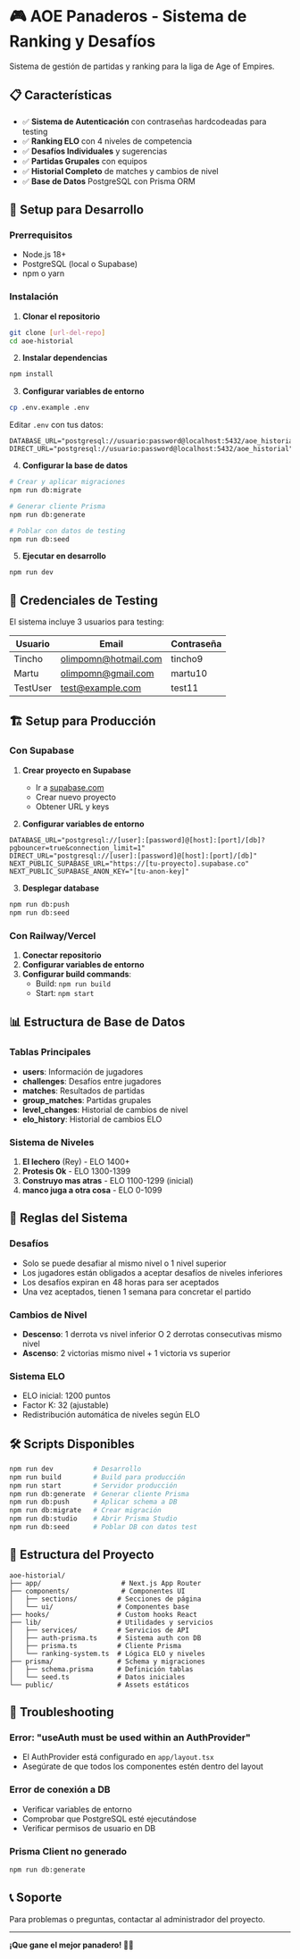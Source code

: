 # 🎮 AOE Panaderos - Sistema de Ranking y Desafíos

Sistema de gestión de partidas y ranking para la liga de Age of Empires.

## 📋 Características

- ✅ **Sistema de Autenticación** con contraseñas hardcodeadas para testing
- ✅ **Ranking ELO** con 4 niveles de competencia
- ✅ **Desafíos Individuales** y sugerencias
- ✅ **Partidas Grupales** con equipos
- ✅ **Historial Completo** de matches y cambios de nivel
- ✅ **Base de Datos** PostgreSQL con Prisma ORM

## 🚀 Setup para Desarrollo

### Prerrequisitos

- Node.js 18+
- PostgreSQL (local o Supabase)
- npm o yarn

### Instalación

1. **Clonar el repositorio**

```bash
git clone [url-del-repo]
cd aoe-historial
```

2. **Instalar dependencias**

```bash
npm install
```

3. **Configurar variables de entorno**

```bash
cp .env.example .env
```

Editar `.env` con tus datos:

```env
DATABASE_URL="postgresql://usuario:password@localhost:5432/aoe_historial"
DIRECT_URL="postgresql://usuario:password@localhost:5432/aoe_historial"
```

4. **Configurar la base de datos**

```bash
# Crear y aplicar migraciones
npm run db:migrate

# Generar cliente Prisma
npm run db:generate

# Poblar con datos de testing
npm run db:seed
```

5. **Ejecutar en desarrollo**

```bash
npm run dev
```

## 🔑 Credenciales de Testing

El sistema incluye 3 usuarios para testing:

| Usuario  | Email                | Contraseña |
| -------- | -------------------- | ---------- |
| Tincho   | olimpomn@hotmail.com | tincho9    |
| Martu    | olimpomn@gmail.com   | martu10    |
| TestUser | test@example.com     | test11     |

## 🏗️ Setup para Producción

### Con Supabase

1. **Crear proyecto en Supabase**

   - Ir a [supabase.com](https://supabase.com)
   - Crear nuevo proyecto
   - Obtener URL y keys

2. **Configurar variables de entorno**

```env
DATABASE_URL="postgresql://[user]:[password]@[host]:[port]/[db]?pgbouncer=true&connection_limit=1"
DIRECT_URL="postgresql://[user]:[password]@[host]:[port]/[db]"
NEXT_PUBLIC_SUPABASE_URL="https://[tu-proyecto].supabase.co"
NEXT_PUBLIC_SUPABASE_ANON_KEY="[tu-anon-key]"
```

3. **Desplegar database**

```bash
npm run db:push
npm run db:seed
```

### Con Railway/Vercel

1. **Conectar repositorio**
2. **Configurar variables de entorno**
3. **Configurar build commands**:
   - Build: `npm run build`
   - Start: `npm start`

## 📊 Estructura de Base de Datos

### Tablas Principales

- **users**: Información de jugadores
- **challenges**: Desafíos entre jugadores
- **matches**: Resultados de partidas
- **group_matches**: Partidas grupales
- **level_changes**: Historial de cambios de nivel
- **elo_history**: Historial de cambios ELO

### Sistema de Niveles

1. **El lechero** (Rey) - ELO 1400+
2. **Protesis Ok** - ELO 1300-1399
3. **Construyo mas atras** - ELO 1100-1299 (inicial)
4. **manco juga a otra cosa** - ELO 0-1099

## 🎯 Reglas del Sistema

### Desafíos

- Solo se puede desafiar al mismo nivel o 1 nivel superior
- Los jugadores están obligados a aceptar desafíos de niveles inferiores
- Los desafíos expiran en 48 horas para ser aceptados
- Una vez aceptados, tienen 1 semana para concretar el partido

### Cambios de Nivel

- **Descenso**: 1 derrota vs nivel inferior O 2 derrotas consecutivas mismo nivel
- **Ascenso**: 2 victorias mismo nivel + 1 victoria vs superior

### Sistema ELO

- ELO inicial: 1200 puntos
- Factor K: 32 (ajustable)
- Redistribución automática de niveles según ELO

## 🛠️ Scripts Disponibles

```bash
npm run dev          # Desarrollo
npm run build        # Build para producción
npm run start        # Servidor producción
npm run db:generate  # Generar cliente Prisma
npm run db:push      # Aplicar schema a DB
npm run db:migrate   # Crear migración
npm run db:studio    # Abrir Prisma Studio
npm run db:seed      # Poblar DB con datos test
```

## 📁 Estructura del Proyecto

```
aoe-historial/
├── app/                    # Next.js App Router
├── components/             # Componentes UI
│   ├── sections/          # Secciones de página
│   └── ui/                # Componentes base
├── hooks/                 # Custom hooks React
├── lib/                   # Utilidades y servicios
│   ├── services/          # Servicios de API
│   ├── auth-prisma.ts     # Sistema auth con DB
│   ├── prisma.ts          # Cliente Prisma
│   └── ranking-system.ts  # Lógica ELO y niveles
├── prisma/                # Schema y migraciones
│   ├── schema.prisma      # Definición tablas
│   └── seed.ts            # Datos iniciales
└── public/                # Assets estáticos
```

## 🐛 Troubleshooting

### Error: "useAuth must be used within an AuthProvider"

- El AuthProvider está configurado en `app/layout.tsx`
- Asegúrate de que todos los componentes estén dentro del layout

### Error de conexión a DB

- Verificar variables de entorno
- Comprobar que PostgreSQL esté ejecutándose
- Verificar permisos de usuario en DB

### Prisma Client no generado

```bash
npm run db:generate
```

## 📞 Soporte

Para problemas o preguntas, contactar al administrador del proyecto.

---

**¡Que gane el mejor panadero! 🍞👑**
